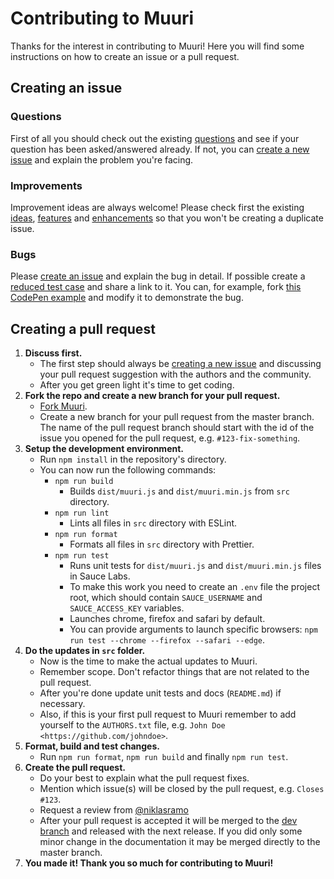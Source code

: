 # Contributing to Muuri

Thanks for the interest in contributing to Muuri! Here you will find some instructions on how to create an issue or a pull request.

## Creating an issue

### Questions

First of all you should check out the existing [questions](https://github.com/haltu/muuri/issues?q=label%3Aquestion%20) and see if your question has been asked/answered already. If not, you can [create a new issue](https://github.com/haltu/muuri/issues/new) and explain the problem you're facing.

### Improvements

Improvement ideas are always welcome! Please check first the existing [ideas](https://github.com/haltu/muuri/issues?utf8=%E2%9C%93&q=label%3Aidea), [features](https://github.com/haltu/muuri/issues?q=label%3Afeature) and [enhancements](https://github.com/haltu/muuri/issues?q=label%3Aenhancement) so that you won't be creating a duplicate issue.

### Bugs

Please [create an issue](https://github.com/haltu/muuri/issues/new) and explain the bug in detail. If possible create a [reduced test case](https://css-tricks.com/reduced-test-cases/) and share a link to it. You can, for example, fork [this CodePen example](https://codepen.io/niklasramo/pen/jyJLGM) and modify it to demonstrate the bug.

## Creating a pull request

1. **Discuss first.**
   * The first step should always be [creating a new issue](https://github.com/haltu/muuri/issues/new) and discussing your pull request suggestion with the authors and the community.
   * After you get green light it's time to get coding.
2. **Fork the repo and create a new branch for your pull request.**
   * [Fork Muuri](https://github.com/haltu/muuri#fork-destination-box).
   * Create a new branch for your pull request from the master branch. The name of the pull request branch should start with the id of the issue you opened for the pull request, e.g. `#123-fix-something`.
3. **Setup the development environment.**
   * Run `npm install` in the repository's directory.
   * You can now run the following commands:
     * `npm run build`
       * Builds `dist/muuri.js` and `dist/muuri.min.js` from `src` directory.
     * `npm run lint`
       * Lints all files in `src` directory with ESLint.
     * `npm run format`
       * Formats all files in `src` directory with Prettier.
     * `npm run test`
       * Runs unit tests for `dist/muuri.js` and `dist/muuri.min.js` files in Sauce Labs. 
       * To make this work you need to create an `.env` file the project root, which should contain `SAUCE_USERNAME` and `SAUCE_ACCESS_KEY` variables.
       * Launches chrome, firefox and safari by default.
       * You can provide arguments to launch specific browsers: `npm run test --chrome --firefox --safari --edge`.
4. **Do the updates in `src` folder.**
   * Now is the time to make the actual updates to Muuri.
   * Remember scope. Don't refactor things that are not related to the pull request. 
   * After you're done update unit tests and docs (`README.md`) if necessary.
   * Also, if this is your first pull request to Muuri remember to add yourself to the `AUTHORS.txt` file, e.g. `John Doe <https://github.com/johndoe>`.
5. **Format, build and test changes.**
   * Run `npm run format`, `npm run build` and finally `npm run test`.
6. **Create the pull request.**
   * Do your best to explain what the pull request fixes.
   * Mention which issue(s) will be closed by the pull request, e.g. `Closes #123`.
   * Request a review from [@niklasramo](https://github.com/niklasramo)
   * After your pull request is accepted it will be merged to the [dev branch](https://github.com/haltu/muuri/tree/dev) and released with the next release. If you did only some minor change in the documentation it may be merged directly to the master branch.
7. **You made it! Thank you so much for contributing to Muuri!**
